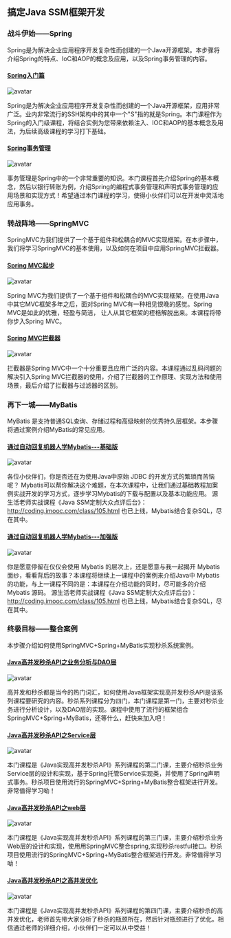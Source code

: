## 搞定Java SSM框架开发

### 战斗伊始——Spring

Spring是为解决企业应用程序开发复杂性而创建的一个Java开源框架。本步骤将介绍Spring的特点、IoC和AOP的概念及应用，以及Spring事务管理的内容。

#### [Spring入门篇](https://www.imooc.com/learn/196)

![avatar](https://img3.mukewang.com/5704d2a90001bb1b06000338-240-135.jpg)

Spring是为解决企业应用程序开发复杂性而创建的一个Java开源框架，应用非常广泛。业内非常流行的SSH架构中的其中一个"S"指的就是Spring。本门课程作为Spring的入门级课程，将结合实例为您带来依赖注入、IOC和AOP的基本概念及用法，为后续高级课程的学习打下基础。

#### [Spring事务管理](https://www.imooc.com/learn/478)

![avatar](https://img1.mukewang.com/5704d19a0001d38406000338-240-135.jpg)

事务管理是Spring中的一个非常重要的知识。本门课程首先介绍Spring的基本概念，然后以银行转账为例，介绍Spring的编程式事务管理和声明式事务管理的应用场景和实现方式！希望通过本门课程的学习，使得小伙伴们可以在开发中灵活地应用事务。

### 转战阵地——SpringMVC

SpringMVC为我们提供了一个基于组件和松耦合的MVC实现框架。在本步骤中，我们将学习SpringMVC的基本使用，以及如何在项目中应用SpringMVC拦截器。

#### [Spring MVC起步](https://www.imooc.com/learn/47)

![avatar](https://img4.mukewang.com/570765d90001bf1406000338-240-135.jpg)

Spring MVC为我们提供了一个基于组件和松耦合的MVC实现框架。在使用Java中其它MVC框架多年之后，面对Spring MVC有一种相见恨晚的感觉。Spring MVC是如此的优雅，轻盈与简洁， 让人从其它框架的桎梏解脱出来。本课程将带你步入Spring MVC。

#### [Spring MVC拦截器](https://www.imooc.com/learn/498)

![avatar](https://img2.mukewang.com/55f147640001ae6406000338-240-135.jpg)

拦截器是Spring MVC中一个十分重要且应用广泛的内容。本课程通过乱码问题的解决引入Spring MVC拦截器的使用，介绍了拦截器的工作原理、实现方法和使用场景，最后介绍了拦截器与过滤器的区别。

### 再下一城——MyBatis

MyBatis 是支持普通SQL查询、存储过程和高级映射的优秀持久层框架。本步骤将通过案例介绍MyBatis的常见应用。

#### [通过自动回复机器人学Mybatis---基础版](https://www.imooc.com/learn/154)

![avatar](https://img3.mukewang.com/5704a3fd0001310306000338-240-135.jpg)

各位小伙伴们，你是否还在为使用Java中原始 JDBC 的开发方式的繁琐而苦恼呢？ Mybatis可以帮你解决这个难题，在本次课程中，让我们通过基础教程加案例实战开发的学习方式，逐步学习Mybatis的下载与配置以及基本功能应用。 源生活老师实战课程《Java SSM定制大众点评后台》：http://coding.imooc.com/class/105.html 也已上线，Mybatis结合复杂SQL，尽在其中。

#### [通过自动回复机器人学Mybatis---加强版](https://www.imooc.com/learn/260)

![avatar](https://img.mukewang.com/5704a4220001c6fa06000338-240-135.jpg)

你是愿意停留在仅仅会使用 Mybatis 的层次上，还是愿意与我一起揭开 Mybatis 面纱，看看背后的故事？本课程将继续上一课程中的案例来介绍Java中 Mybatis 的功能，与上一课程不同的是：本课程在介绍功能的同时，尽可能多的介绍 Mybatis 源码。 源生活老师实战课程《Java SSM定制大众点评后台》：http://coding.imooc.com/class/105.html 也已上线，Mybatis结合复杂SQL，尽在其中。

### 终极目标——整合案例

本步骤介绍如何使用SpringMVC+Spring+MyBatis实现秒杀系统案例。

#### [Java高并发秒杀API之业务分析与DAO层](https://www.imooc.com/learn/587)

![avatar](https://img4.mukewang.com/572bff580001c7a006000338-240-135.jpg)

高并发和秒杀都是当今的热门词汇，如何使用Java框架实现高并发秒杀API是该系列课程要研究的内容。秒杀系列课程分为四门，本门课程是第一门，主要对秒杀业务进行分析设计，以及DAO层的实现。课程中使用了流行的框架组合SpringMVC+Spring+MyBatis，还等什么，赶快来加入吧！

#### [Java高并发秒杀API之Service层](https://www.imooc.com/learn/631)

![avatar](https://img1.mukewang.com/5733de380001615d06000338-240-135.jpg)

本门课程是《Java实现高并发秒杀API》系列课程的第二门课，主要介绍秒杀业务Service层的设计和实现，基于Spring托管Service实现类，并使用了Spring声明式事务。秒杀项目使用流行的SpringMVC+Spring+MyBatis整合框架进行开发。非常值得学习呦！

#### [Java高并发秒杀API之web层](https://www.imooc.com/learn/630)

![avatar](https://img2.mukewang.com/5733e1c00001516f06000338-240-135.jpg)

本门课程是《Java实现高并发秒杀API》系列课程的第三门课，主要介绍秒杀业务Web层的设计和实现，使⽤用SpringMVC整合spring,实现秒杀restful接⼝。秒杀项目使用流行的SpringMVC+Spring+MyBatis整合框架进行开发。非常值得学习呦！

#### [Java高并发秒杀API之高并发优化](https://www.imooc.com/learn/632)

![avatar](https://img4.mukewang.com/5733e336000141f806000338-240-135.jpg)

本门课程是《Java实现高并发秒杀API》系列课程的第四门课，主要介绍秒杀的高并发优化，老师首先带大家分析了秒杀的瓶颈所在，然后针对瓶颈进行了优化。相信通过老师的详细介绍，小伙伴们一定可以从中受益！

